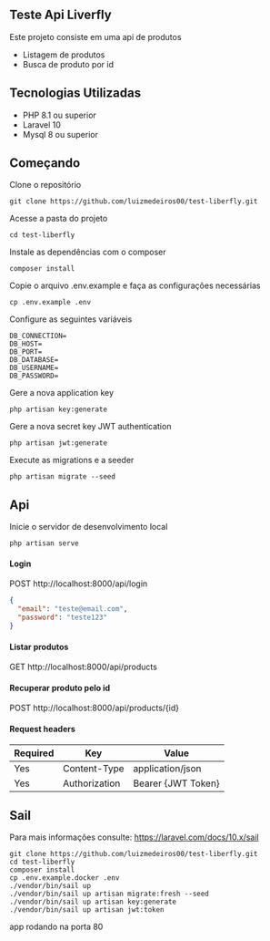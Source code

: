 ## Teste Api Liverfly

Este projeto consiste em uma api de produtos

- Listagem de produtos
- Busca de produto por id

## Tecnologias Utilizadas

- PHP 8.1 ou superior
- Laravel 10
- Mysql 8 ou superior

## Começando

Clone o repositório

    git clone https://github.com/luizmedeiros00/test-liberfly.git

Acesse a pasta do projeto

    cd test-liberfly

Instale as dependências com o composer

    composer install

Copie o arquivo .env.example e faça as configurações necessárias

    cp .env.example .env 

Configure as seguintes variáveis
```dotenv
DB_CONNECTION=
DB_HOST=
DB_PORT=
DB_DATABASE=
DB_USERNAME=
DB_PASSWORD=
```
Gere a nova application key

    php artisan key:generate

Gere a nova secret key JWT authentication

    php artisan jwt:generate

Execute as migrations e a seeder

    php artisan migrate --seed


## Api

Inicie o servidor de desenvolvimento local

    php artisan serve

#### Login
POST http://localhost:8000/api/login
```json
{
  "email": "teste@email.com",
  "password": "teste123"
}
```
#### Listar produtos
GET http://localhost:8000/api/products

#### Recuperar produto pelo id
POST http://localhost:8000/api/products/{id}

#### Request headers

| **Required** 	| **Key**              	| **Value** |
|----------	|------------------	|------------------	|
| Yes      	| Content-Type     	| application/json 	|
| Yes 	    | Authorization    	| Bearer {JWT Token}|


## Sail

Para mais informações consulte: https://laravel.com/docs/10.x/sail

```
git clone https://github.com/luizmedeiros00/test-liberfly.git
cd test-liberfly
composer install
cp .env.example.docker .env
./vendor/bin/sail up
./vendor/bin/sail up artisan migrate:fresh --seed
./vendor/bin/sail up artisan key:generate
./vendor/bin/sail up artisan jwt:token
```
app rodando na porta 80
